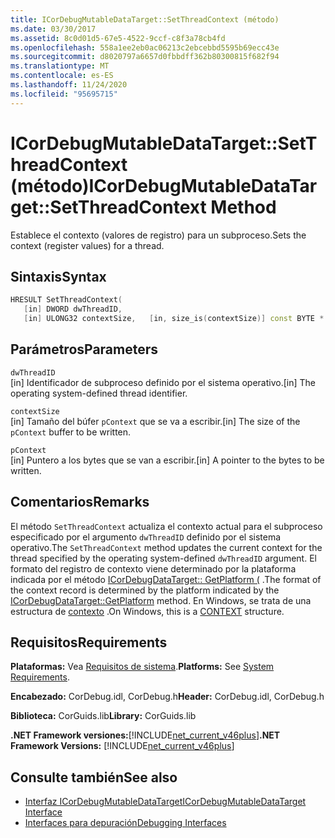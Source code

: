 ```yaml
---
title: ICorDebugMutableDataTarget::SetThreadContext (método)
ms.date: 03/30/2017
ms.assetid: 8c0d01d5-67e5-4522-9ccf-c8f3a78cb4fd
ms.openlocfilehash: 558a1ee2eb0ac06213c2ebcebbd5595b69ecc43e
ms.sourcegitcommit: d8020797a6657d0fbbdff362b80300815f682f94
ms.translationtype: MT
ms.contentlocale: es-ES
ms.lasthandoff: 11/24/2020
ms.locfileid: "95695715"
---
```

# <a name="icordebugmutabledatatargetsetthreadcontext-method"></a><span data-ttu-id="4383d-102">ICorDebugMutableDataTarget::SetThreadContext (método)</span><span class="sxs-lookup"><span data-stu-id="4383d-102">ICorDebugMutableDataTarget::SetThreadContext Method</span></span>

<span data-ttu-id="4383d-103">Establece el contexto (valores de registro) para un subproceso.</span><span class="sxs-lookup"><span data-stu-id="4383d-103">Sets the context (register values) for a thread.</span></span>  
  
## <a name="syntax"></a><span data-ttu-id="4383d-104">Sintaxis</span><span class="sxs-lookup"><span data-stu-id="4383d-104">Syntax</span></span>  
  
```cpp  
HRESULT SetThreadContext(  
   [in] DWORD dwThreadID,  
   [in] ULONG32 contextSize,   [in, size_is(contextSize)] const BYTE * pContext);  
```  
  
## <a name="parameters"></a><span data-ttu-id="4383d-105">Parámetros</span><span class="sxs-lookup"><span data-stu-id="4383d-105">Parameters</span></span>  

 `dwThreadID`  
 <span data-ttu-id="4383d-106">[in] Identificador de subproceso definido por el sistema operativo.</span><span class="sxs-lookup"><span data-stu-id="4383d-106">[in] The operating system-defined thread identifier.</span></span>  
  
 `contextSize`  
 <span data-ttu-id="4383d-107">[in] Tamaño del búfer `pContext` que se va a escribir.</span><span class="sxs-lookup"><span data-stu-id="4383d-107">[in] The size of the `pContext` buffer to be written.</span></span>  
  
 `pContext`  
 <span data-ttu-id="4383d-108">[in] Puntero a los bytes que se van a escribir.</span><span class="sxs-lookup"><span data-stu-id="4383d-108">[in] A pointer to the bytes to be written.</span></span>  
  
## <a name="remarks"></a><span data-ttu-id="4383d-109">Comentarios</span><span class="sxs-lookup"><span data-stu-id="4383d-109">Remarks</span></span>  

 <span data-ttu-id="4383d-110">El método `SetThreadContext` actualiza el contexto actual para el subproceso especificado por el argumento `dwThreadID` definido por el sistema operativo.</span><span class="sxs-lookup"><span data-stu-id="4383d-110">The `SetThreadContext` method updates the current context for the thread specified by the operating system-defined `dwThreadID` argument.</span></span> <span data-ttu-id="4383d-111">El formato del registro de contexto viene determinado por la plataforma indicada por el método [ICorDebugDataTarget:: GetPlatform (](icordebugdatatarget-getplatform-method.md) .</span><span class="sxs-lookup"><span data-stu-id="4383d-111">The format of the context record is determined by the platform indicated by the [ICorDebugDataTarget::GetPlatform](icordebugdatatarget-getplatform-method.md) method.</span></span> <span data-ttu-id="4383d-112">En Windows, se trata de una estructura de [contexto](/windows/win32/api/winnt/ns-winnt-arm64_nt_context) .</span><span class="sxs-lookup"><span data-stu-id="4383d-112">On Windows, this is a [CONTEXT](/windows/win32/api/winnt/ns-winnt-arm64_nt_context) structure.</span></span>  
  
## <a name="requirements"></a><span data-ttu-id="4383d-113">Requisitos</span><span class="sxs-lookup"><span data-stu-id="4383d-113">Requirements</span></span>  

 <span data-ttu-id="4383d-114">**Plataformas:** Vea [Requisitos de sistema](../../get-started/system-requirements.md).</span><span class="sxs-lookup"><span data-stu-id="4383d-114">**Platforms:** See [System Requirements](../../get-started/system-requirements.md).</span></span>  
  
 <span data-ttu-id="4383d-115">**Encabezado:** CorDebug.idl, CorDebug.h</span><span class="sxs-lookup"><span data-stu-id="4383d-115">**Header:** CorDebug.idl, CorDebug.h</span></span>  
  
 <span data-ttu-id="4383d-116">**Biblioteca:** CorGuids.lib</span><span class="sxs-lookup"><span data-stu-id="4383d-116">**Library:** CorGuids.lib</span></span>  
  
 <span data-ttu-id="4383d-117">**.NET Framework versiones:**[!INCLUDE[net_current_v46plus](../../../../includes/net-current-v46plus-md.md)]</span><span class="sxs-lookup"><span data-stu-id="4383d-117">**.NET Framework Versions:** [!INCLUDE[net_current_v46plus](../../../../includes/net-current-v46plus-md.md)]</span></span>  
  
## <a name="see-also"></a><span data-ttu-id="4383d-118">Consulte también</span><span class="sxs-lookup"><span data-stu-id="4383d-118">See also</span></span>

- [<span data-ttu-id="4383d-119">Interfaz ICorDebugMutableDataTarget</span><span class="sxs-lookup"><span data-stu-id="4383d-119">ICorDebugMutableDataTarget Interface</span></span>](icordebugmutabledatatarget-interface.md)
- [<span data-ttu-id="4383d-120">Interfaces para depuración</span><span class="sxs-lookup"><span data-stu-id="4383d-120">Debugging Interfaces</span></span>](debugging-interfaces.md)
